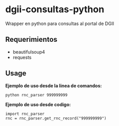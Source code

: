 dgii-consultas-python
=====================

Wrapper en python para consultas al portal de DGII

Requerimientos
------------
* beautifulsoup4
* requests

Usage
-----
**Ejemplo de uso desde la linea de comandos:**

    python rnc_parser 999999999

**Ejemplo de uso desde codigo:**
```  
import rnc_parser  
rnc = rnc_parser.get_rnc_record("999999999")
```    